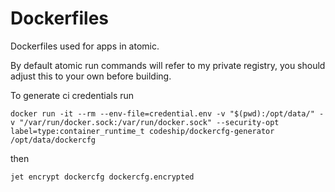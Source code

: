 # Dockerfiles

Dockerfiles used for apps in atomic.

By default atomic run commands will refer to my private registry, you should adjust this to your own before building.

To generate ci credentials run
```
docker run -it --rm --env-file=credential.env -v "$(pwd):/opt/data/" -v "/var/run/docker.sock:/var/run/docker.sock" --security-opt label=type:container_runtime_t codeship/dockercfg-generator /opt/data/dockercfg
```

then 
```
jet encrypt dockercfg dockercfg.encrypted
```
